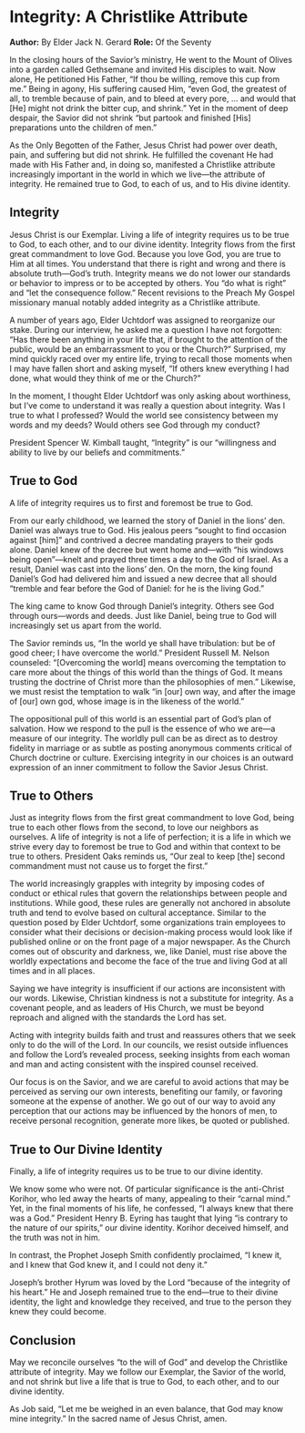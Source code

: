 # Integrity: A Christlike Attribute

**Author:** By Elder Jack N. Gerard
**Role:** Of the Seventy

<a name="p1"></a>In the closing hours of the Savior’s ministry, He went to the Mount of Olives into a garden called Gethsemane and invited His disciples to wait. Now alone, He petitioned His Father, “If thou be willing, remove this cup from me.” Being in agony, His suffering caused Him, “even God, the greatest of all, to tremble because of pain, and to bleed at every pore, … and would that [He] might not drink the bitter cup, and shrink.” Yet in the moment of deep despair, the Savior did not shrink “but partook and finished [His] preparations unto the children of men.”

<a name="p2"></a>As the Only Begotten of the Father, Jesus Christ had power over death, pain, and suffering but did not shrink. He fulfilled the covenant He had made with His Father and, in doing so, manifested a Christlike attribute increasingly important in the world in which we live—the attribute of integrity. He remained true to God, to each of us, and to His divine identity.

## Integrity

<a name="p3"></a>Jesus Christ is our Exemplar. Living a life of integrity requires us to be true to God, to each other, and to our divine identity. Integrity flows from the first great commandment to love God. Because you love God, you are true to Him at all times. You understand that there is right and wrong and there is absolute truth—God’s truth. Integrity means we do not lower our standards or behavior to impress or to be accepted by others. You “do what is right” and “let the consequence follow.” Recent revisions to the Preach My Gospel missionary manual notably added integrity as a Christlike attribute.

<a name="p4"></a>A number of years ago, Elder Uchtdorf was assigned to reorganize our stake. During our interview, he asked me a question I have not forgotten: “Has there been anything in your life that, if brought to the attention of the public, would be an embarrassment to you or the Church?” Surprised, my mind quickly raced over my entire life, trying to recall those moments when I may have fallen short and asking myself, “If others knew everything I had done, what would they think of me or the Church?”

<a name="p5"></a>In the moment, I thought Elder Uchtdorf was only asking about worthiness, but I’ve come to understand it was really a question about integrity. Was I true to what I professed? Would the world see consistency between my words and my deeds? Would others see God through my conduct?

<a name="p6"></a>President Spencer W. Kimball taught, “Integrity” is our “willingness and ability to live by our beliefs and commitments.”

## True to God

<a name="p7"></a>A life of integrity requires us to first and foremost be true to God.

<a name="p8"></a>From our early childhood, we learned the story of Daniel in the lions’ den. Daniel was always true to God. His jealous peers “sought to find occasion against [him]” and contrived a decree mandating prayers to their gods alone. Daniel knew of the decree but went home and—with “his windows being open”—knelt and prayed three times a day to the God of Israel. As a result, Daniel was cast into the lions’ den. On the morn, the king found Daniel’s God had delivered him and issued a new decree that all should “tremble and fear before the God of Daniel: for he is the living God.”

<a name="p9"></a>The king came to know God through Daniel’s integrity. Others see God through ours—words and deeds. Just like Daniel, being true to God will increasingly set us apart from the world.

<a name="p10"></a>The Savior reminds us, “In the world ye shall have tribulation: but be of good cheer; I have overcome the world.” President Russell M. Nelson counseled: “[Overcoming the world] means overcoming the temptation to care more about the things of this world than the things of God. It means trusting the doctrine of Christ more than the philosophies of men.” Likewise, we must resist the temptation to walk “in [our] own way, and after the image of [our] own god, whose image is in the likeness of the world.”

<a name="p11"></a>The oppositional pull of this world is an essential part of God’s plan of salvation. How we respond to the pull is the essence of who we are—a measure of our integrity. The worldly pull can be as direct as to destroy fidelity in marriage or as subtle as posting anonymous comments critical of Church doctrine or culture. Exercising integrity in our choices is an outward expression of an inner commitment to follow the Savior Jesus Christ.

## True to Others

<a name="p12"></a>Just as integrity flows from the first great commandment to love God, being true to each other flows from the second, to love our neighbors as ourselves. A life of integrity is not a life of perfection; it is a life in which we strive every day to foremost be true to God and within that context to be true to others. President Oaks reminds us, “Our zeal to keep [the] second commandment must not cause us to forget the first.”

<a name="p13"></a>The world increasingly grapples with integrity by imposing codes of conduct or ethical rules that govern the relationships between people and institutions. While good, these rules are generally not anchored in absolute truth and tend to evolve based on cultural acceptance. Similar to the question posed by Elder Uchtdorf, some organizations train employees to consider what their decisions or decision-making process would look like if published online or on the front page of a major newspaper. As the Church comes out of obscurity and darkness, we, like Daniel, must rise above the worldly expectations and become the face of the true and living God at all times and in all places.

<a name="p14"></a>Saying we have integrity is insufficient if our actions are inconsistent with our words. Likewise, Christian kindness is not a substitute for integrity. As a covenant people, and as leaders of His Church, we must be beyond reproach and aligned with the standards the Lord has set.

<a name="p15"></a>Acting with integrity builds faith and trust and reassures others that we seek only to do the will of the Lord. In our councils, we resist outside influences and follow the Lord’s revealed process, seeking insights from each woman and man and acting consistent with the inspired counsel received.

<a name="p16"></a>Our focus is on the Savior, and we are careful to avoid actions that may be perceived as serving our own interests, benefiting our family, or favoring someone at the expense of another. We go out of our way to avoid any perception that our actions may be influenced by the honors of men, to receive personal recognition, generate more likes, be quoted or published.

## True to Our Divine Identity

<a name="p17"></a>Finally, a life of integrity requires us to be true to our divine identity.

<a name="p18"></a>We know some who were not. Of particular significance is the anti-Christ Korihor, who led away the hearts of many, appealing to their “carnal mind.” Yet, in the final moments of his life, he confessed, “I always knew that there was a God.” President Henry B. Eyring has taught that lying “is contrary to the nature of our spirits,” our divine identity. Korihor deceived himself, and the truth was not in him.

<a name="p19"></a>In contrast, the Prophet Joseph Smith confidently proclaimed, “I knew it, and I knew that God knew it, and I could not deny it.”

<a name="p20"></a>Joseph’s brother Hyrum was loved by the Lord “because of the integrity of his heart.” He and Joseph remained true to the end—true to their divine identity, the light and knowledge they received, and true to the person they knew they could become.

## Conclusion

<a name="p21"></a>May we reconcile ourselves “to the will of God” and develop the Christlike attribute of integrity. May we follow our Exemplar, the Savior of the world, and not shrink but live a life that is true to God, to each other, and to our divine identity.

<a name="p22"></a>As Job said, “Let me be weighed in an even balance, that God may know mine integrity.” In the sacred name of Jesus Christ, amen.